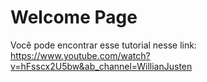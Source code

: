 # Welcome Page

Você pode encontrar esse tutorial nesse link: https://www.youtube.com/watch?v=hFsscx2U5bw&ab_channel=WillianJusten

##
